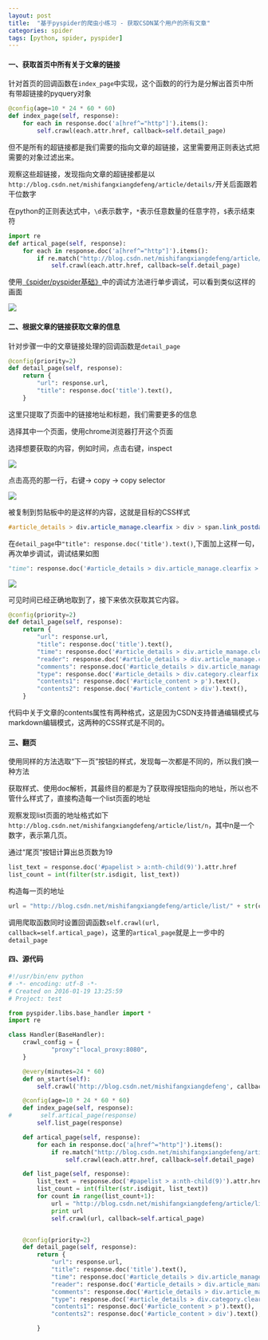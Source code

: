 ```yaml
---
layout: post 
title:  "基于pyspider的爬虫小练习 - 获取CSDN某个用户的所有文章"
categories: spider
tags: [python, spider, pyspider]
---
```


#### 一、获取首页中所有关于文章的链接

针对首页的回调函数在`index_page`中实现，这个函数的的行为是分解出首页中所有带超链接的pyquery对象

```python
@config(age=10 * 24 * 60 * 60)
def index_page(self, response):
    for each in response.doc('a[href^="http"]').items():
        self.crawl(each.attr.href, callback=self.detail_page)
```

但不是所有的超链接都是我们需要的指向文章的超链接，这里需要用正则表达式把需要的对象过滤出来。

<!-- more -->

观察这些超链接，发现指向文章的超链接都是以`http://blog.csdn.net/mishifangxiangdefeng/article/details/`开关后面跟若干位数字

在python的正则表达式中，`\d`表示数字，`*`表示任意数量的任意字符，`$`表示结束符

```python
import re
def artical_page(self, response):
    for each in response.doc('a[href^="http"]').items():
        if re.match("http://blog.csdn.net/mishifangxiangdefeng/article/details/\d*\d$", each.attr.href, re.U):
            self.crawl(each.attr.href, callback=self.detail_page)
```
使用[《spider/pyspider基础》](spider-pyspider-basic.md)中的调试方法进行单步调试，可以看到类似这样的画面

![](http://img.my.csdn.net/uploads/201601/22/1453445988_9084.png)

#### 二、根据文章的链接获取文章的信息

针对步骤一中的文章链接处理的回调函数是`detail_page`

```python
@config(priority=2)
def detail_page(self, response):
    return {
        "url": response.url,
        "title": response.doc('title').text(),
    }
```
        
这里只提取了页面中的链接地址和标题，我们需要更多的信息

选择其中一个页面，使用chrome浏览器打开这个页面

选择想要获取的内容，例如时间，点击右键，inspect

![](http://img.my.csdn.net/uploads/201601/22/1453446071_2269.png)

点击高亮的那一行，右键-> copy -> copy selector

![](http://img.my.csdn.net/uploads/201601/22/1453446207_6733.png)

被复制到剪贴板中的是这样的内容，这就是目标的CSS样式

```css
#article_details > div.article_manage.clearfix > div > span.link_postdate，
```
在`detail_page`中`"title": response.doc('title').text()`,下面加上这样一句，再次单步调试，调试结果如图

```python
"time": response.doc('#article_details > div.article_manage.clearfix > div > span.link_postdate').text(),
```

![](http://img.my.csdn.net/uploads/201601/22/1453446530_4195.png)

可见时间已经正确地取到了，接下来依次获取其它内容。

```python
@config(priority=2)
def detail_page(self, response):
    return {
        "url": response.url,
        "title": response.doc('title').text(),
        "time": response.doc('#article_details > div.article_manage.clearfix > div > span.link_postdate').text(),
        "reader": response.doc('#article_details > div.article_manage.clearfix > div > span.link_view').text(),
        "comments": response.doc('#article_details > div.article_manage.clearfix > div > span.link_comments').text(),
        "type": response.doc('#article_details > div.category.clearfix > div.category_r > label > span').text(),
        "contents1": response.doc('#article_content > p').text(),
        "contents2": response.doc('#article_content > div').text(),
    }
```
代码中关于文章的contents属性有两种格式，这是因为CSDN支持普通编辑模式与markdown编辑模式，这两种的CSS样式是不同的。

#### 三、翻页

使用同样的方法选取“下一页”按钮的样式，发现每一次都是不同的，所以我们换一种方法

获取样式、使用doc解析，其最终目的都是为了获取得按钮指向的地址，所以也不管什么样式了，直接构造每一个list页面的地址

观察发现list页面的地址格式如下`http://blog.csdn.net/mishifangxiangdefeng/article/list/n`，其中n是一个数字，表示第几页。

通过“尾页”按钮计算出总页数为19

```python
list_text = response.doc('#papelist > a:nth-child(9)').attr.href
list_count = int(filter(str.isdigit, list_text))
```
构造每一页的地址

```python
url = "http://blog.csdn.net/mishifangxiangdefeng/article/list/" + str(count)
```
调用爬取函数同时设置回调函数`self.crawl(url, callback=self.artical_page)`，这里的`artical_page`就是上一步中的`detail_page`

#### 四、源代码

```python
#!/usr/bin/env python
# -*- encoding: utf-8 -*-
# Created on 2016-01-19 13:25:59
# Project: test

from pyspider.libs.base_handler import *
import re

class Handler(BaseHandler):
    crawl_config = {
            "proxy":"local_proxy:8080",
    }

    @every(minutes=24 * 60)
    def on_start(self):
        self.crawl('http://blog.csdn.net/mishifangxiangdefeng', callback=self.index_page)

    @config(age=10 * 24 * 60 * 60)
    def index_page(self, response):
#        self.artical_page(response)
        self.list_page(response)

    def artical_page(self, response):
        for each in response.doc('a[href^="http"]').items():
            if re.match("http://blog.csdn.net/mishifangxiangdefeng/article/details/\d*\d$", each.attr.href, re.U):
                self.crawl(each.attr.href, callback=self.detail_page)

    def list_page(self, response):
        list_text = response.doc('#papelist > a:nth-child(9)').attr.href
        list_count = int(filter(str.isdigit, list_text))
        for count in range(list_count+1):
            url = "http://blog.csdn.net/mishifangxiangdefeng/article/list/" + str(count)
            print url
            self.crawl(url, callback=self.artical_page)


    @config(priority=2)
    def detail_page(self, response):
        return {
            "url": response.url,
            "title": response.doc('title').text(),
            "time": response.doc('#article_details > div.article_manage.clearfix > div > span.link_postdate').text(),
            "reader": response.doc('#article_details > div.article_manage.clearfix > div > span.link_view').text(),
            "comments": response.doc('#article_details > div.article_manage.clearfix > div > span.link_comments').text(),
            "type": response.doc('#article_details > div.category.clearfix > div.category_r > label > span').text(),
            "contents1": response.doc('#article_content > p').text(),
            "contents2": response.doc('#article_content > div').text(),

        }
```
